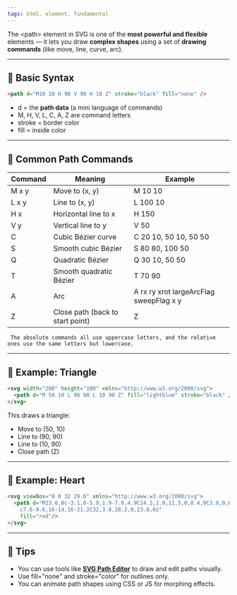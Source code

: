 ```yaml
---
tags: html, element, fundamental
---
```


The \<path> element in SVG is one of the **most powerful and flexible** elements — it lets you draw **complex shapes** using a set of **drawing commands** (like move, line, curve, arc).

---

## **🔹 Basic Syntax**

```html
<path d="M10 10 H 90 V 90 H 10 Z" stroke="black" fill="none" />
```

- d = the **path data** (a mini language of commands)
- M, H, V, L, C, A, Z are command letters
- stroke = border color
- fill = inside color

---

## **🔹 Common Path Commands**

|**Command**|**Meaning**|**Example**|
|---|---|---|
|M x y|Move to (x, y)|M 10 10|
|L x y|Line to (x, y)|L 100 10|
|H x|Horizontal line to x|H 150|
|V y|Vertical line to y|V 50|
|C|Cubic Bézier curve|C 20 10, 50 10, 50 50|
|S|Smooth cubic Bézier|S 80 80, 100 50|
|Q|Quadratic Bézier|Q 30 10, 50 50|
|T|Smooth quadratic Bézier|T 70 90|
|A|Arc|A rx ry xrot largeArcFlag sweepFlag x y|
|Z|Close path (back to start point)|Z|

```ad-note
 The absolute commands all use uppercase letters, and the relative ones use the same letters but lowercase.
```
---

## **🔹 Example: Triangle**

```html
<svg width="200" height="100" xmlns="http://www.w3.org/2000/svg">
  <path d="M 50 10 L 90 90 L 10 90 Z" fill="lightblue" stroke="black" />
</svg>
```

This draws a triangle:

- Move to (50, 10)
- Line to (90, 90)
- Line to (10, 90)
- Close path (Z)

---

## **🔹 Example: Heart**

```html
<svg viewBox="0 0 32 29.6" xmlns="http://www.w3.org/2000/svg">
  <path d="M23.6,0c-3.1,0-5.9,1.9-7.6,4.9C14.3,1.9,11.5,0,8.4,0C3.8,0,0,3.8,0,8.4c0,7.2,8.4,11.6,16,21.2
    c7.6-9.6,16-14,16-21.2C32,3.8,28.2,0,23.6,0z"
    fill="red"/>
</svg>
```

---

## **🔸 Tips**

- You can use tools like [**SVG Path Editor**](https://yqnn.github.io/svg-path-editor/) to draw and edit paths visually.
- Use fill="none" and stroke="color" for outlines only.
- You can animate path shapes using CSS or JS for morphing effects.
